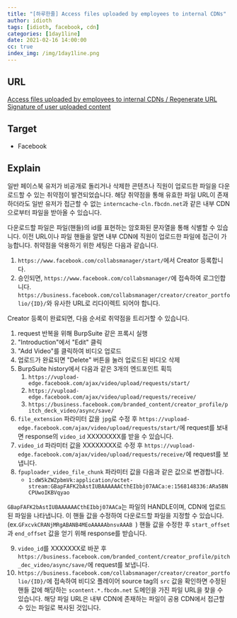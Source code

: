 ```yaml
---
title: "[하루한줄] Access files uploaded by employees to internal CDNs"
author: idioth
tags: [idioth, facebook, cdn]
categories: [1day1line]
date: 2021-02-16 14:00:00
cc: true
index_img: /img/1day1line.png
---
```


## URL 

[Access files uploaded by employees to internal CDNs / Regenerate URL Signature of user uploaded content](https://ysamm.com/?p=606)



## Target

- Facebook

## Explain

일반 페이스북 유저가 비공개로 돌리거나 삭제한 콘텐츠나 직원이 업로드한 파일을 다운로드할 수 있는 취약점이 발견되었습니다. 해당 취약점을 통해 유효한 파일 URL이 존재하더라도 일반 유저가 접근할 수 없는 `interncache-cln.fbcdn.net`과 같은 내부 CDN으로부터 파일을 받아올 수 있습니다.

다운로드할 파일은 파일(핸들)의 id를 표현하는 암호화된 문자열을 통해 식별할 수 있습니다. 이전 URL이나 파일 핸들을 알면 내부 CDN에 직원이 업로드한 파일에 접근이 가능합니다. 취약점을 악용하기 위한 세팅은 다음과 같습니다.

1. `https://www.facebook.com/collabsmanager/start/`에서 Creator 등록합니다.
2. 승인되면, `https://www.facebook.com/collabsmanager/`에 접속하여 로그인합니다. `https://business.facebook.com/collabsmanager/creator/creator_portfolio/{ID}/`와 유사한 URL로 리다이렉트 되어야 합니다.

Creator 등록이 완료되면, 다음 순서로 취약점을 트리거할 수 있습니다.

1. request 반복을 위해 BurpSuite 같은 프록시 실행
2. "Introduction"에서 "Edit" 클릭
3. "Add Video"를 클릭하여 비디오 업로드
4. 업로드가 완료되면 "Delete" 버튼을 눌러 업로드된 비디오 삭제
5. BurpSuite history에서 다음과 같은 3개의 엔드포인트 획득
   1. `https://vupload-edge.facebook.com/ajax/video/upload/requests/start/`
   2. `https://vupload-edge.facebook.com/ajax/video/upload/requests/receive/`
   3. `https://business.facebook.com/branded_content/creator_profile/pitch_deck_video/async/save/`
6. `file_extension` 파라미터 값을 `jpg`로 수정 후 `https://vupload-edge.facebook.com/ajax/video/upload/requests/start/`에 request를 보내면 response의 `video_id` XXXXXXXX를 받을 수 있습니다.
7. `video_id` 파라미터 값을 XXXXXXXX로 수정 후 `https://vupload-edge.facebook.com/ajax/video/upload/requests/receive/`에 request를 보냅니다.
8. `fpuploader_video_file_chunk` 파라미터 값을 다음과 같은 값으로 변경합니다.
   - `1:dW5kZWZpbmVk:application/octet-stream:GBapFAFK2bAstIUBAAAAAACthEIbbj07AACa:e:1568148336:ARa5BNCPUwoIKBVqyao`

`GBapFAFK2bAstIUBAAAAAACthEIbbj07AACa`는 파일의 HANDLE이며, CDN에 업로드된 파일을 나타냅니다. 이 핸들 값을 수정하여 다운로드할 파일을 지정할 수 있습니다.(ex.`GFxcvkCRANjMRgABANB4MEoAAAAAbnsvAAAB `) 핸들 값을 수정한 후 `start_offset`과 `end_offset` 값을 얻기 위해 response를 받습니다.

9. `video_id`를 XXXXXXX로 바꾼 후 `https://business.facebook.com/branded_content/creator_profile/pitch_dec_video/async/save/`에 request를 보냅니다.
10. `https://business.facebook.com/collabsmanager/creator/creator_portfolio/{ID}/`에 접속하여 비디오 플레이어 source tag의 `src` 값을 확인하면 수정된 핸들 값에 해당하는 `scontent.*.fbcdn.net` 도메인을 가진 파일 URL을 찾을 수 있습니다. 해당 파일 URL은 내부 CDN에 존재하는 파일이 공용 CDN에서 접근할 수 있는 파일로 복사된 것입니다.